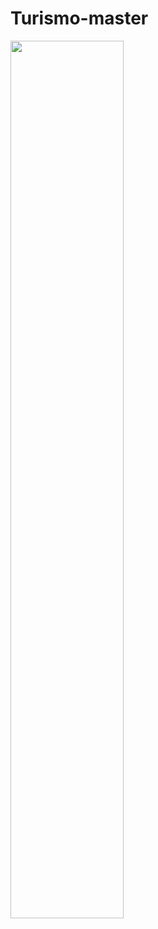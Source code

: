 # Turismo-master

<img src="https://github.com/Talhaimran03/Turismo-master/assets/101459540/ecf0417d-d920-499f-9310-4ba36ae1c925" width="60%">
